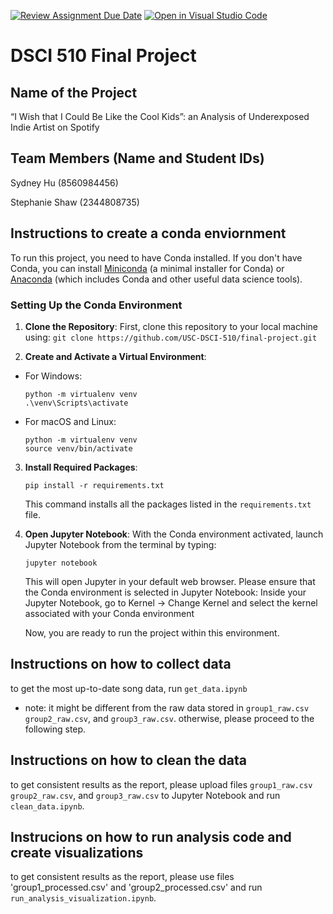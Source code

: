 [![Review Assignment Due Date](https://classroom.github.com/assets/deadline-readme-button-24ddc0f5d75046c5622901739e7c5dd533143b0c8e959d652212380cedb1ea36.svg)](https://classroom.github.com/a/h_LXMCrc)
[![Open in Visual Studio Code](https://classroom.github.com/assets/open-in-vscode-718a45dd9cf7e7f842a935f5ebbe5719a5e09af4491e668f4dbf3b35d5cca122.svg)](https://classroom.github.com/online_ide?assignment_repo_id=12663000&assignment_repo_type=AssignmentRepo)
# DSCI 510 Final Project

## Name of the Project
“I Wish that I Could Be Like the Cool Kids”: an Analysis of Underexposed Indie Artist on Spotify

## Team Members (Name and Student IDs)
Sydney Hu (8560984456)

Stephanie Shaw (2344808735)

## Instructions to create a conda enviornment
To run this project, you need to have Conda installed. If you don't have Conda, you can install [Miniconda](https://docs.conda.io/en/latest/miniconda.html) (a minimal installer for Conda) or [Anaconda](https://www.anaconda.com/products/individual) (which includes Conda and other useful data science tools).

### Setting Up the Conda Environment
1. **Clone the Repository**: First, clone this repository to your local machine using:
   `git clone https://github.com/USC-DSCI-510/final-project.git`
   
2. **Create and Activate a Virtual Environment**:

- For Windows:

  ```
  python -m virtualenv venv
  .\venv\Scripts\activate
  ```

- For macOS and Linux:

  ```
  python -m virtualenv venv
  source venv/bin/activate
  ```

3. **Install Required Packages**:

     ```
    pip install -r requirements.txt
     ```
  

   This command installs all the packages listed in the `requirements.txt` file.


4. **Open Jupyter Notebook**:
   With the Conda environment activated, launch Jupyter Notebook from the terminal by typing:
   ```
   jupyter notebook
   ```

   This will open Jupyter in your default web browser. Please ensure that the Conda environment is selected in Jupyter Notebook:
   Inside your Jupyter Notebook, go to Kernel -> Change Kernel and select the kernel associated with your Conda environment

   Now, you are ready to run the project within this environment.

## Instructions on how to collect data
to get the most up-to-date song data, run `get_data.ipynb`  
* note: it might be different from the raw data stored in `group1_raw.csv` `group2_raw.csv`, and `group3_raw.csv`.
otherwise, please proceed to the following step.

## Instructions on how to clean the data
to get consistent results as the report, please upload files `group1_raw.csv` `group2_raw.csv`, and `group3_raw.csv` to Jupyter Notebook and run `clean_data.ipynb`.

## Instrucions on how to run analysis code and create visualizations
to get consistent results as the report, please use files 'group1_processed.csv' and 'group2_processed.csv' and
run `run_analysis_visualization.ipynb`.
